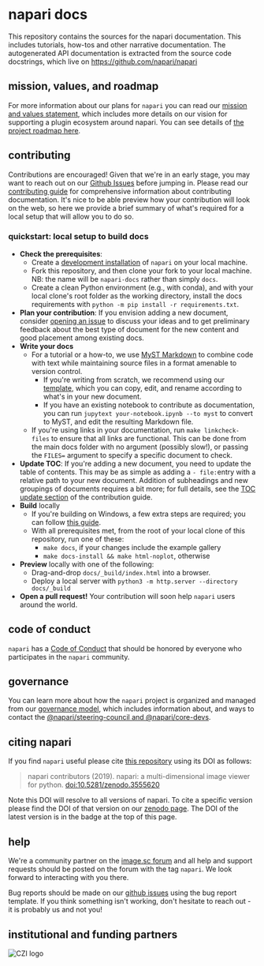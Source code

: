 # napari docs

This repository contains the sources for the napari documentation. This includes tutorials, how-tos and other narrative documentation. The autogenerated API documentation is extracted from the source code docstrings, which live on https://github.com/napari/napari

## mission, values, and roadmap

For more information about our plans for `napari` you can read our [mission and values statement](https://napari.org/community/mission_and_values.html), which includes more details on our vision for supporting a plugin ecosystem around napari.
You can see details of [the project roadmap here](https://napari.org/roadmaps/index.html).

## contributing

Contributions are encouraged! Given that we're in an early stage, you may want to reach out on our [Github Issues](https://github.com/napari/docs/issues) before jumping in.
Please read our [contributing guide](https://napari.org/dev/developers/contributing/documentation/index.html) for comprehensive information about contributing documentation.
It's nice to be able preview how your contribution will look on the web, so here we provide a brief summary of what's required for a local setup that will allow you to do so.

### quickstart: local setup to build docs
* __Check the prerequisites__:
    * Create a [development installation](https://napari.org/stable/developers/contributing.html#dev-installation) of `napari` on your local machine.
    * Fork this repository, and then clone your fork to your local machine. 
NB: the name will be `napari-docs` rather than simply `docs`.
    * Create a clean Python environment (e.g., with conda), and with your local clone's root folder as the working directory, install the docs requirements with `python -m pip install -r requirements.txt`.
* __Plan your contribution__: If you envision adding a new document, consider [opening an issue](https://github.com/napari/docs/issues/new/choose) to discuss your ideas and to get preliminary feedback about the best type of document for the new content and good placement among existing docs.
* __Write your docs__
    * For a tutorial or a how-to, we use [MyST Markdown](https://myst-parser.readthedocs.io/en/latest/) to combine code with text while maintaining source files in a format amenable to version control.
        * If you're writing from scratch, we recommend using our [template](https://napari.org/stable/developers/documentation/docs_template.html), which you can copy, edit, and rename according to what's in your new document.
        * If you have an existing notebook to contribute as documentation, you can run `jupytext your-notebook.ipynb --to myst` to convert to MyST, and edit the resulting Markdown file.
    * If you're using links in your documentation, run `make linkcheck-files` to ensure that all links are functional. This can be done from the main docs folder with no argument (possibly slow!), or passing the `FILES=` argument to specify a specific document to check.
* __Update TOC__: If you're adding a new document, you need to update the table of contents. This may be as simple as adding a `- file:`entry with a relative path to your new document. Addition of subheadings and new groupings of documents requires a bit more; for full details, see the [TOC update section](https://napari.org/stable/developers/documentation/index.html#update-the-table-of-contents-toc) of the contribution guide.
* __Build__ locally
    * If you're building on Windows, a few extra steps are required; you can follow [this guide](https://napari.org/stable/developers/documentation/index.html#building-the-documentation-on-windows).
    * With all prerequisites met, from the root of your local clone of this repository, run one of these:
        * `make docs`, if your changes include the example gallery
        * `make docs-install && make html-noplot`, otherwise
* __Preview__ locally with one of the following:
    * Drag-and-drop `docs/_build/index.html` into a browser.
    * Deploy a local server with `python3 -m http.server --directory docs/_build`
* __Open a pull request!__ Your contribution will soon help `napari` users around the world.

## code of conduct

`napari` has a [Code of Conduct](https://napari.org/community/code_of_conduct.html) that should be honored by everyone who participates in the `napari` community.

## governance

You can learn more about how the `napari` project is organized and managed from our [governance model](https://napari.org/community/governance.html), which includes information about, and ways to contact the [@napari/steering-council and @napari/core-devs](https://napari.org/community/team.html#current-core-developers).

## citing napari

If you find `napari` useful please cite [this repository](https://github.com/napari/napari) using its DOI as follows:

> napari contributors (2019). napari: a multi-dimensional image viewer for python. [doi:10.5281/zenodo.3555620](https://zenodo.org/record/3555620)

Note this DOI will resolve to all versions of napari. To cite a specific version please find the
DOI of that version on our [zenodo page](https://zenodo.org/record/3555620). The DOI of the latest version is in the badge at the top of this page.

## help

We're a community partner on the [image.sc forum](https://forum.image.sc/tags/napari) and all help and support requests should be posted on the forum with the tag `napari`. We look forward to interacting with you there.

Bug reports should be made on our [github issues](https://github.com/napari/napari/issues/new?template=bug_report.md) using
the bug report template. If you think something isn't working, don't hesitate to reach out - it is probably us and not you!

## institutional and funding partners

<picture>
  <source media="(prefers-color-scheme: dark)" srcset="https://chanzuckerberg.com/wp-content/themes/czi/img/logo-white.svg">
  <img alt="CZI logo" src="https://chanzuckerberg.com/wp-content/themes/czi/img/logo.svg">
</picture>
